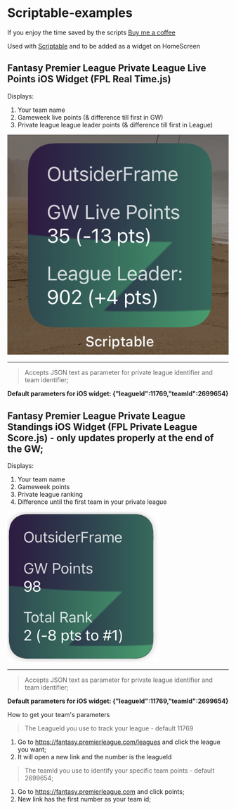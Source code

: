 # Scriptable-examples

If you enjoy the time saved by the scripts
[ Buy me a coffee ](https://paypal.me/ttsantos)

Used with [Scriptable](https://scriptable.app) and to be added as a widget on HomeScreen

## Fantasy Premier League Private League Live Points iOS Widget (FPL Real Time.js)

Displays:

1. Your team name
2. Gameweek live points (& difference till first in GW)
3. Private league league leader points (& difference till first in League)

![iOS Widget example](https://github.com/ttsantos/Scriptable-examples/blob/main/LiveScoreExample.jpeg?raw=true)

---

> Accepts JSON text as parameter for private league identifier and team identifier;

**Default parameters for iOS widget: {"leagueId":11769,"teamId":2699654}**

## Fantasy Premier League Private League Standings iOS Widget (FPL Private League Score.js) - only updates properly at the end of the GW;

Displays:

1. Your team name
2. Gameweek points
3. Private league ranking
4. Difference until the first team in your private league

![iOS Widget example](https://github.com/ttsantos/Scriptable-examples/blob/main/Screenshot%202020-12-26%20at%2011.18.23.png?raw=true)

---

> Accepts JSON text as parameter for private league identifier and team identifier;

**Default parameters for iOS widget: {"leagueId":11769,"teamId":2699654}**


How to get your team's parameters

> The LeagueId  you use to track your league - default 11769 

1. Go to https://fantasy.premierleague.com/leagues and click the league you want;
2. It will open a new link and the number is the leagueId

> The teamId you use to identify your specific team points - default 2699654;

1. Go to https://fantasy.premierleague.com and click points;
2. New link has the first number as your team id;


